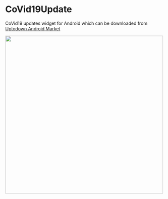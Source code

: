 # CoVid19Update
CoVid19 updates widget for Android which can be downloaded from [Uptodown Android Market](https://covid19-updates-widget.en.uptodown.com/android)

<img src="https://user-images.githubusercontent.com/22945017/82436187-b672c180-9a95-11ea-985f-427bda1cd2b1.jpg" width="500"/>
